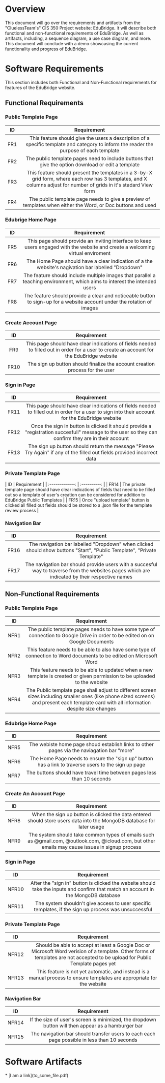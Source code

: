 # Overview
This document will go over the requirements and artifacts from the "CluelessTeam's" CIS 350 Project website: EduBridge. It will describe both functional and non-functional requirements of EduBridge. As well as artifacts, including, a sequence diagram, a use case diagram, and more. This document will conclude with a demo showcasing the current functionality and progress of EduBridge.
   
# Software Requirements
This section includes both Functional and Non-Functional requirements for features of the EduBridge website. 

## Functional Requirements

### Public Template Page
| ID | Requirement |
| :-------------: | :----------: |
| FR1 | This feature should give the users a description of a specific template and category to inform the reader the purpose of each template|
| FR2 | The public template pages need to include buttons that give the option download or edit a template |
| FR3 | This feature should present the templates in a 3-by-X grid form, where each row has 3 templates, and X columns adjust for number of grids in it's stadard View form |
| FR4 | The public template page needs to give a preview of templates when either the Word, or Doc buttons and used |


### Edubrige Home Page
| ID | Requirement |
| :-------------: | :----------: |
| FR5 | This page should provide an inviting interface to keep users engaged with the website and create a welcoming virtual enviroment |
| FR6 | The Home Page should have a clear indication of a the website's nagivation bar labelled "Dropdown"  |
| FR7 | The feature should include multiple images that parallel a teaching environment, which aims to interest the intended users |
| FR8 | The feature should provide a clear and noticeable button to sign-up for a website account under the rotation of images|


### Create Account Page
| ID | Requirement |
| :-------------: | :----------: |
| FR9 | This page should have clear indications of fields needed to filled out in order for a user to create an account for the EduBridge website |
| FR10 | The sign up button should finalize the account creation process for the user |

### Sign in Page
| ID | Requirement |
| :-------------: | :----------: |
| FR11 | This page should have clear indications of fields needed to filled out in order for a user to sign into their account for the EduBridge website |
| FR12 | Once the sign in button is clicked it should provide a "registration succesfull" message to the user so they can confirm they are in their account |
| FR13 | The sign up button should return the message "Please Try Again" if any of the filled out fields provided incorrect data |

### Private Template Page 
| ID | Requirement |
| :-------------: | :----------: |                                          | FR14 | The private template page should have clear indications of fields that need to be filled out so a template of user's creation can be considered for addition to EduBridge Public Templates |                               | FR15 | Once "upload template" button is clicked all filled out fields should be stored to a .json file for the template review process |

### Navigation Bar
| ID | Requirement |
| :-------------: | :----------: |
| FR16 | The navigation bar labelled "Dropdown" when clicked should show buttons "Start", "Public Template", "Private Template"|
| FR17 | The navigation bar should provide users with a succesful way to traverse from the websites pages which are indicated by their respective names |   

## Non-Functional Requirements

### Public Template Page
| ID | Requirement |
| :-------------: | :----------: |
| NFR1 | The public template pages needs to have some type of connection to Google Drive in order to be edited on on Google Documents |
| NFR2 | This feature needs to be able to also have some type of connection to Word documents to be edited on Microsoft Word |
| NFR3 | This feature needs to be able to updated when a new template is created or given permission to be uploaded to the website |
| NFR4 | The Public template page shall adjust to different screen sizes including smaller ones (like phone sized screens) and present each template card with all information despite size changes |


### Edubrige Home Page
| ID | Requirement |
| :-------------: | :----------: |
| NFR5 | The webiste home page shoud establish links to other pages via the naviagation bar "more" |
| NFR6 | The Home Page needs to ensure the "sign up" button has a link to traverse users to the sign up page |
| NFR7 | The buttons should have travel time between pages less than 10 seconds|


### Create An Account Page
| ID | Requirement |
| :-------------: | :----------: |
| NFR8 | When the sign up button is clicked the data entered should store users data into the MongoDB database for later usage |
| NFR9 | The system should take common types of emails such as @gmail.com, @outlook.com, @icloud.com, but other emails may cause issues in signup process|

### Sign in Page
| ID | Requirement |
| :-------------: | :----------: |
| NFR10 | After the "sign in" button is clicked the website should take the inputs and confirm that match an account in the MongoDB database |
| NFR11 | The system shouldn't give access to user specific templates, if the sign up process was unsuccessful |

### Private Template Page
| ID | Requirement | 
| :-------------: | :----------: | 
| NFR12 | Should be able to accept at least a Google Doc or Microsoft Word verision of a template. Other forms of templates are not accepted to be upload for Public Template pages yet |  
| NFR13 | This feature is not yet automatic, and instead is a manual process to ensure templates are appropriate for the website |                                                                                
### Navigation Bar
| ID | Requirement |
| :-------------: | :----------: |  
| NFR14 | If the size of user's screen is minimized, the dropdown button will then appear as a hamburger bar|
| NFR15 | The navigation bar should transfer users to each each page possible in less than 10 seconds |


# Software Artifacts

<Describe the purpose of this section>
* [I am a link](to_some_file.pdf)
